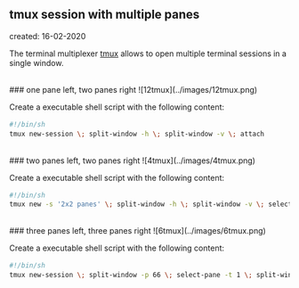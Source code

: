 ## tmux session with multiple panes
created: 16-02-2020

The terminal multiplexer [tmux](https://tmux.github.io) allows to open multiple terminal sessions in a single window. 


<br/>
### one pane left, two panes right
![12tmux](../images/12tmux.png)

Create a executable shell script with the following content:
```bash
#!/bin/sh
tmux new-session \; split-window -h \; split-window -v \; attach
```

<br/>
### two panes left, two panes right
![4tmux](../images/4tmux.png)

Create a executable shell script with the following content:
```bash
#!/bin/sh
tmux new -s '2x2 panes' \; split-window -h \; split-window -v \; select-pane -t 0 \; split-window -v \; attach
```


<br/>
### three panes left, three panes right
![6tmux](../images/6tmux.png)

Create a executable shell script with the following content:
```bash
#!/bin/sh
tmux new-session \; split-window -p 66 \; select-pane -t 1 \; split-window -v \; select-pane -t 0 \; split-window -h \; select-pane -t 2 \; split-window -h \; select-pane -t 4 \; split-window -h \; select-pane -t 0
```
